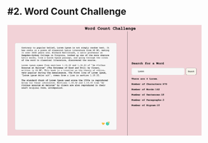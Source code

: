 <h2>#2. Word Count Challenge</h2>
<img src="/public/images/website.png "alt="website image"  width="vw" height="250vh"/>
